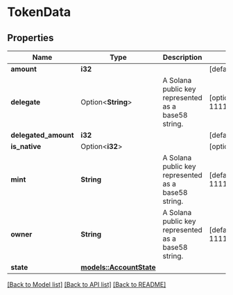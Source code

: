 # TokenData

## Properties

Name | Type | Description | Notes
------------ | ------------- | ------------- | -------------
**amount** | **i32** |  | [default to 100]
**delegate** | Option<**String**> | A Solana public key represented as a base58 string. | [optional][default to 11111112D1oxKts8YPdTJRG5FzxTNpMtWmq8hkVx3]
**delegated_amount** | **i32** |  | [default to 100]
**is_native** | Option<**i32**> |  | [optional][default to 100]
**mint** | **String** | A Solana public key represented as a base58 string. | [default to 11111112D1oxKts8YPdTJRG5FzxTNpMtWmq8hkVx3]
**owner** | **String** | A Solana public key represented as a base58 string. | [default to 11111112D1oxKts8YPdTJRG5FzxTNpMtWmq8hkVx3]
**state** | [**models::AccountState**](AccountState.md) |  | 

[[Back to Model list]](../README.md#documentation-for-models) [[Back to API list]](../README.md#documentation-for-api-endpoints) [[Back to README]](../README.md)


